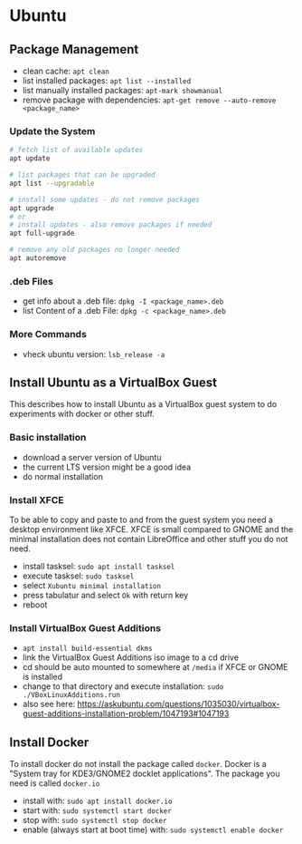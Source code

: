# Ubuntu

## Package Management
- clean cache: `apt clean`
- list installed packages: `apt list --installed`
- list manually installed packages: `apt-mark showmanual`
- remove package with dependencies: `apt-get remove --auto-remove <package_name>`

### Update the System
``` bash
# fetch list of available updates
apt update

# list packages that can be upgraded
apt list --upgradable

# install some updates - do not remove packages
apt upgrade
# or
# install updates - also remove packages if needed
apt full-upgrade

# remove any old packages no longer needed
apt autoremove
```

### .deb Files
- get info about a .deb file: `dpkg -I <package_name>.deb`
- list Content of a .deb File: `dpkg -c <package_name>.deb`

### More Commands
- vheck ubuntu version: `lsb_release -a`

## Install Ubuntu as a VirtualBox Guest
This describes how to install Ubuntu as a VirtualBox guest system to do
experiments with docker or other stuff.

### Basic installation
- download a server version of Ubuntu
- the current LTS version might be a good idea
- do normal installation

### Install XFCE
To be able to copy and paste to and from the guest system you need a
desktop environment like XFCE. XFCE is small compared to GNOME and the
minimal installation does not contain LibreOffice and other stuff you do
not need.
- install tasksel: `sudo apt install tasksel`
- execute tasksel: `sudo tasksel`
- select `Xubuntu minimal installation`
- press tabulatur and select `Ok` with return key
- reboot

### Install VirtualBox Guest Additions
- `apt install build-essential dkms`
- link the VirtualBox Guest Additions iso image to a cd drive
- cd should be auto mounted to somewhere at `/media` if XFCE or GNOME
  is installed
- change to that directory and execute installation: `sudo
  ./VBoxLinuxAdditions.run`
- also see here:
<https://askubuntu.com/questions/1035030/virtualbox-guest-additions-installation-problem/1047193#1047193>

## Install Docker
To install docker do not install the package called `docker`. Docker is
a "System tray for KDE3/GNOME2 docklet applications". The package you
need is called `docker.io`
- install with: `sudo apt install docker.io`
- start with: `sudo systemctl start docker`
- stop with: `sudo systemctl stop docker`
- enable (always start at boot time) with: `sudo systemctl enable docker`
